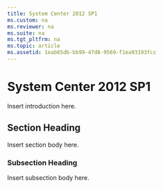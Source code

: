 ```yaml
---
title: System Center 2012 SP1
ms.custom: na
ms.reviewer: na
ms.suite: na
ms.tgt_pltfrm: na
ms.topic: article
ms.assetid: 1eab65db-bb99-47d8-9569-f1ea93193fcc
---
```

# System Center 2012 SP1
Insert introduction here.

## Section Heading
Insert section body here.

### Subsection Heading
Insert subsection body here.

